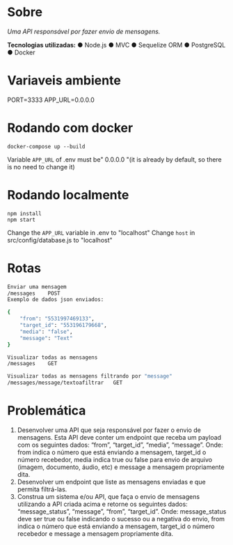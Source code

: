 # Sobre

<i>Uma API responsável por fazer envio de mensagens.</i>

<b>Tecnologias utilizadas:</b>
● Node.js
● MVC
● Sequelize ORM
● PostgreSQL
● Docker

# Variaveis ambiente
PORT=3333
APP_URL=0.0.0.0

# Rodando com docker
```shell
docker-compose up --build 
```
Variable `APP_URL` of .env must be" 0.0.0.0 "(it is already by default, so there is no need to change it)

# Rodando localmente
```shell
npm install
npm start
```
Change the `APP_URL` variable in .env to "localhost"
Change `host` in src/config/database.js to "localhost"

# Rotas
```bash
Enviar uma mensagem
/messages    POST
Exemplo de dados json enviados:

{
    "from": "5531997469133",
    "target_id": "553196179668",
    "media": "false",
    "message": "Text"
}

Visualizar todas as mensagens
/messages    GET

Visualizar todas as mensagens filtrando por "message"
/messages/message/textoafiltrar   GET

```

# Problemática
1. Desenvolver uma API que seja responsável por fazer o envio de mensagens. Esta API deve
conter um endpoint que receba um payload com os seguintes dados: “from”, “target_id”,
“media”, “message”.
Onde: from indica o número que está enviando a mensagem, target_id o número recebedor,
media indica true ou false para envio de arquivo (imagem, documento, áudio, etc) e message
a mensagem propriamente dita.
2. Desenvolver um endpoint que liste as mensagens enviadas e que permita filtrá-las.
3. Construa um sistema e/ou API, que faça o envio de mensagens utilizando a API criada acima
e retorne os seguintes dados: “message_status”, “message”, “from”, “target_id”.
Onde: message_status deve ser true ou false indicando o sucesso ou a negativa do envio,
from indica o número que está enviando a mensagem, target_id o número recebedor e
message a mensagem propriamente dita.